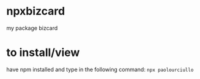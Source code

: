 # npxbizcard
my package bizcard

# to install/view
have npm installed and type in the following command: ```npx paolourciullo```
